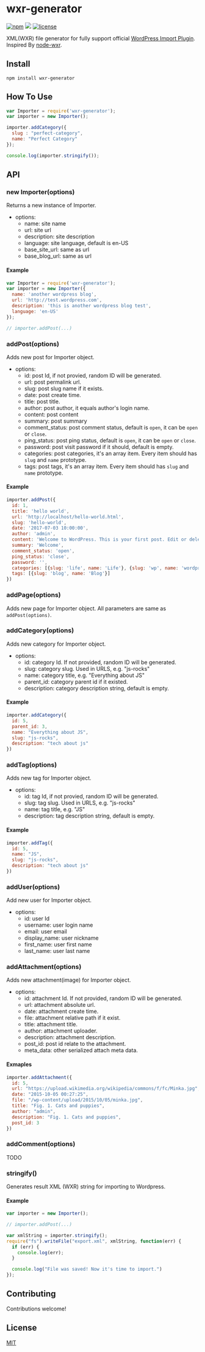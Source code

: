 # wxr-generator

[![npm](https://img.shields.io/npm/v/wxr-generator.svg?style=flat-square)]()
[![](https://img.shields.io/github/issues-raw/firekylin/wxr-generator.svg?style=flat-square)]()
[![license](https://img.shields.io/github/license/firekylin/wxr-generator.svg?style=flat-square)]()

XML(WXR) file generator for fully support official [WordPress Import Plugin](https://wordpress.org/plugins/wordpress-importer/). Inspired By [node-wxr](https://github.com/f1nnix/node-wxr).

## Install

```shell
npm install wxr-generator
```

## How To Use


```js
var Importer = require('wxr-generator');
var importer = new Importer();

importer.addCategory({
  slug : "perfect-category",
  name: "Perfect Category"
});

console.log(importer.stringify());
```

## API

### new Importer(options)

Returns a new instance of Importer.

- options: 
   * name: site name
   * url: site url
   * description: site description
   * language: site language, default is en-US
   * base\_site\_url: same as url
   * base\_blog\_url: same as url

#### Example

```js
var Importer = require('wxr-generator');
var importer = new Importer({
  name: 'another wordpress blog',
  url: 'http://test.wordpress.com',
  description: 'this is another wordpress blog test',
  language: 'en-US'
});

// importer.addPost(...)
```
### addPost(options)

Adds new post for Importer object.

- options:
  * id: post Id, if not provied, random ID will be generated.
  * url: post permalink url.
  * slug: post slug name if it exists.
  * date: post create time.
  * title: post title.
  * author: post author, it equals author's login name.
  * content: post content
  * summary: post summary
  * comment_status: post comment status, default is `open`, it can be `open` or `close`.
  * ping_status: post ping status, default is `open`, it can be `open` or `close`.
  * password: post visit password if it should, default is empty.
  * categories: post categories, it's an array item. Every item should has `slug` and `name` prototype.
  * tags: post tags, it's an array item. Every item should has `slug` and `name` prototype.

#### Example

```js
importer.addPost({
  id: 1,
  title: 'hello world',
  url: 'http://localhost/hello-world.html',
  slug: 'hello-world',
  date: '2017-07-03 10:00:00',
  author: 'admin',
  content: 'Welcome to WordPress. This is your first post. Edit or delete it, then start writing!',
  summary: 'Welcome',
  comment_status: 'open',
  ping_status: 'close',
  password: '',
  categories: [{slug: 'life', name: 'Life'}, {slug: 'wp', name: 'wordpress'}],
  tags: [{slug: 'blog', name: 'Blog'}]
})
```
### addPage(options)

Adds new page for Importer object. All parameters are same as `addPost(options)`.

### addCategory(options)

Adds new category for Importer object.

- options:
   * id: category Id. If not provided, random ID will be generated.
   * slug: category slug. Used in URLS, e.g. "js-rocks"
   * name: category title, e.g. "Everything about JS"
   * parent_id: category parent id if it existed.
   * description: category description string, default is empty.

#### Example

```js
importer.addCategory({
  id: 5,
  parent_id: 3,
  name: "Everything about JS",
  slug: "js-rocks",
  description: "tech about js"
})
```

### addTag(options)

Adds new tag for Importer object.

- options:
   * id: tag Id, if not provied, random ID will be generated.
   * slug: tag slug. Used in URLS, e.g. "js-rocks"
   * name: tag title, e.g. "JS"
   * description: tag description string, default is empty.


#### Example

```js
importer.addTag({
  id: 5,
  name: "JS",
  slug: "js-rocks",
  description: "tech about js"
})
```

### addUser(options)

Add new user for Importer object.

- options: 
   * id: user Id
   * username: user login name
   * email: user email
   * display_name: user nickname
   * first_name: user first name
   * last_name: user last name

### addAttachment(options)

Adds new attachment(image) for Importer object.

- options: 
   * id: attachment Id. If not provided, random ID will be generated.
   * url: attachment absolute url.
   * date: attachment create time.
   * file: attachment relative path if it exist.
   * title: attachment title.
   * author: attachment uploader.
   * description: attachment description.
   * post_id: post id relate to the attachment.
   * meta_data: other serialized attach meta data.

#### Exmaples

```js
importer.addAttachment({
  id: 5,
  url: "https://upload.wikimedia.org/wikipedia/commons/f/fc/Minka.jpg",
  date: "2015-10-05 00:27:25",
  file: "/wp-content/upload/2015/10/05/minka.jpg",
  title: "Fig. 1. Cats and puppies",
  author: "admin",
  description: "Fig. 1. Cats and puppies",
  post_id: 3
})
```
### addComment(options)

TODO

### stringify()

Generates result XML (WXR) string for importing to Wordpress.

#### Example

```js
var importer = new Importer();

// importer.addPost(...)

var xmlString = importer.stringify();
require("fs").writeFile("export.xml", xmlString, function(err) {
  if (err) {
    console.log(err);
  }

  console.log("File was saved! Now it's time to import.")
});
```
## Contributing

Contributions welcome!

## License

[MIT](https://github.com/firekylin/wxr-generator/blob/master/LICENSE)